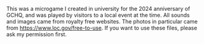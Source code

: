 This was a microgame I created in university for the 2024 anniversary of GCHQ, and was played by visitors to a local event at the time.
All sounds and images came from royalty free websites. The photos in particular came from https://www.loc.gov/free-to-use.
If you want to use these files, please ask my permission first.
